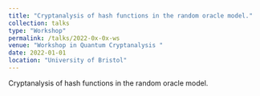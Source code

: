```yaml
---
title: "Cryptanalysis of hash functions in the random oracle model."
collection: talks
type: "Workshop"
permalink: /talks/2022-0x-0x-ws
venue: "Workshop in Quantum Cryptanalysis "
date: 2022-01-01
location: "University of Bristol"
---
```


Cryptanalysis of hash functions in the random oracle model.